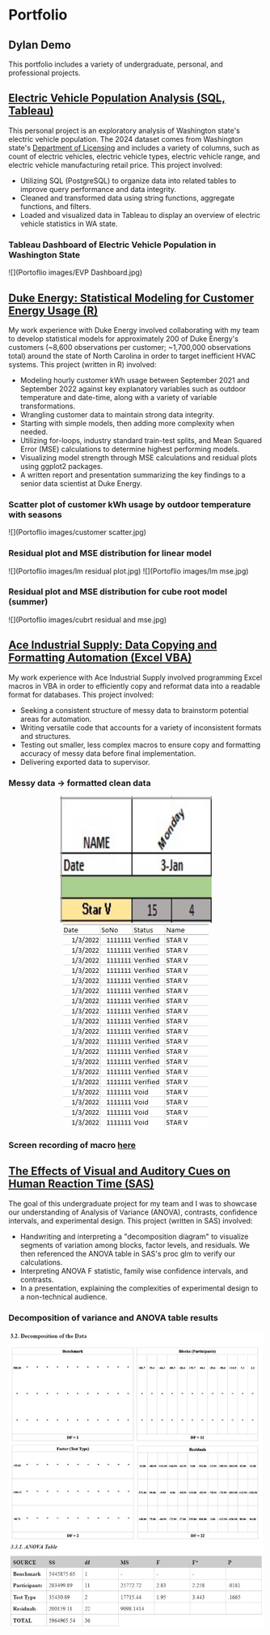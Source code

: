 # Portfolio
## Dylan Demo
This portfolio includes a variety of undergraduate, personal, and professional projects.

## [Electric Vehicle Population Analysis (SQL, Tableau)](https://github.com/ddemo829/Electric-Vehicle-Population-Analysis-SQL-Tableau-)
This personal project is an exploratory analysis of Washington state's electric vehicle population. The 2024 dataset comes from Washington state's [Department of Licensing](https://data.wa.gov/Transportation/Electric-Vehicle-Population-Data/f6w7-q2d2/about_data) and includes a variety of columns, such as count of electric vehicles, electric vehicle types, electric vehicle range, and electric vehicle manufacturing retail price. This project involved:

* Utilizing SQL (PostgreSQL) to organize data into related tables to improve query performance and data integrity.
* Cleaned and transformed data using string functions, aggregate functions, and filters.
* Loaded and visualized data in Tableau to display an overview of electric vehicle statistics in WA state.

### Tableau Dashboard of Electric Vehicle Population in Washington State
![](Portoflio images/EVP Dashboard.jpg)

## [Duke Energy: Statistical Modeling for Customer Energy Usage (R)](https://github.com/ddemo829/Duke-Energy-Statistical-Modeling-R)
My work experience with Duke Energy involved collaborating with my team to develop statistical models for approximately 200 of Duke Energy's customers (~8,600 observations per customer; ~1,700,000 observations total) around the state of North Carolina in order to target inefficient HVAC systems. This project (written in R) involved:

* Modeling hourly customer kWh usage between September 2021 and September 2022 against key explanatory variables such as outdoor temperature and date-time, along with a variety of variable transformations.
* Wrangling customer data to maintain strong data integrity.
* Starting with simple models, then adding more complexity when needed.
* Utilizing for-loops, industry standard train-test splits, and Mean Squared Error (MSE) calculations to determine highest performing models.
* Visualizing model strength through MSE calculations and residual plots using ggplot2 packages.
* A written report and presentation summarizing the key findings to a senior data scientist at Duke Energy.

### Scatter plot of customer kWh usage by outdoor temperature with seasons
![](Portoflio images/customer scatter.jpg)

### Residual plot and MSE distribution for linear model
![](Portoflio images/lm residual plot.jpg) ![](Portoflio images/lm mse.jpg)

### Residual plot and MSE distribution for cube root model (summer)
![](Portoflio images/cubrt residual and mse.jpg)

## [Ace Industrial Supply: Data Copying and Formatting Automation (Excel VBA)](https://github.com/ddemo829/Ace-Industrial-Supply-Data-Automation-VBA)
My work experience with Ace Industrial Supply involved programming Excel macros in VBA in order to efficiently copy and reformat data into a readable format for databases. This project involved:

* Seeking a consistent structure of messy data to brainstorm potential areas for automation.
* Writing versatile code that accounts for a variety of inconsistent formats and structures.
* Testing out smaller, less complex macros to ensure copy and formatting accuracy of messy data before final implementation.
* Delivering exported data to supervisor.

### Messy data → formatted clean data
<p align="center">
 <img src="Portoflio images/ACE messy data.jpg" width="300" Height="250"> 
 <img src="Portoflio images/ACE clean data.jpg">
</p>  

### Screen recording of macro [here](https://youtu.be/yYXebG6os84)


## [The Effects of Visual and Auditory Cues on Human Reaction Time (SAS)](https://github.com/ddemo829/The-Effects-of-Visual-and-Auditory-Cues-on-Human-Reaction-Time-SAS)
The goal of this undergraduate project for my team and I was to showcase our understanding of Analysis of Variance (ANOVA), contrasts, confidence intervals, and experimental design. This project (written in SAS) involved:

* Handwriting and interpreting a "decomposition diagram" to visualize segments of variation among blocks, factor levels, and residuals. We then referenced the ANOVA table in SAS's proc glm to verify our calculations.
* Interpreting ANOVA F statistic, family wise confidence intervals, and contrasts.
* In a presentation, explaining the complexities of experimental design to a non-technical audience.

### Decomposition of variance and ANOVA table results
<p align="center">
 <img src="Portoflio images/STS3250 decomp.jpg"> 
 <img src="Portoflio images/STS3250 Anova table.jpg">
</p>  

